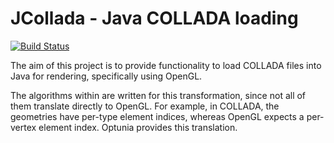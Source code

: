 # JCollada - Java COLLADA loading

[![Build Status](http://mcsrv.dryanhild.net:8080/jenkins/job/JCollada/badge/icon)](http://mcsrv.dryanhild.net:8080/jenkins/job/JCollada/)


The aim of this project is to provide functionality to load COLLADA files into Java for rendering, specifically using OpenGL.

The algorithms within are written for this transformation, since not all of them translate directly to OpenGL. For example, in COLLADA, the geometries have per-type element indices, whereas OpenGL expects a per-vertex element index. Optunia provides this translation.

